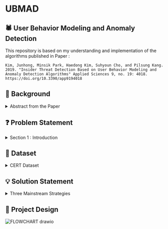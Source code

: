 # UBMAD
## 🕷️ User Behavior Modeling and Anomaly Detection

This repository is based on my understanding and implementation of the algorithms published in Paper : 

`Kim, Junhong, Minsik Park, Haedong Kim, Suhyoun Cho, and Pilsung Kang. 2019. "Insider Threat Detection Based on User Behavior Modeling and Anomaly Detection Algorithms" Applied Sciences 9, no. 19: 4018. https://doi.org/10.3390/app9194018`

## 🔨 Background
<details>
<summary>Abstract from the Paper</summary>
Insider threats are malicious activities by authorized users, such as theft of intellectual property or security information, fraud, and sabotage. Although the number of insider threats is much
lower than external network attacks, insider threats can cause extensive damage. As insiders are very
familiar with an organization’s system, it is very difficult to detect their malicious behavior. Traditional
insider-threat detection methods focus on rule-based approaches built by domain experts, but they
are neither flexible nor robust. In this paper, we propose insider-threat detection methods based on
user behavior modeling and anomaly detection algorithms. Based on user log data, we constructed
three types of datasets: user’s daily activity summary, e-mail contents topic distribution, and user’s
weekly e-mail communication history. Then, we applied four anomaly detection algorithms and
their combinations to detect malicious activities. Experimental results indicate that the proposed
framework can work well for imbalanced datasets in which there are only a few insider threats and
where no domain experts’ knowledge is provided.
</details>


## ❓ Problem Statement
<details>
<summary>Section 1 : Introduction</summary>
From a modeling perspective, it is virtually impossible to train a binary classification algorithm when only a few abnormal examples
exist [19]. Under this class imbalance circumstance, most statistical/machine learning algorithms tend
to classify all activities as normal, which results in a useless insider-threat detection model. To resolve
these shortcomings, the paper has proposed an insider-threat detection framework based on user activity modeling
and one-class classification.
</details>

## 💽 Dataset
<details>
<summary>CERT Dataset</summary>
Because it is very difficult to obtain actual corporate system logs, authors used the “CERT Insider
Threat Tools” dataset (Carnegie Mellon’s Software Engineering Institute, Pittsburgh, PA, USA) [20].
The CERT dataset is not real-world enterprise data, but it is an artificially generated dataset created for
the purpose of validating insider-threat detection frameworks [1].
The CERT dataset includes employee computer usage logs (logon, device, http, file, and email)
with some organizational information such as employee departments and roles. Each table consists of
columns related to a user’s ID, timestamps, and activities. The CERT dataset has six major versions
(R1 to R6) and the latest version has two variations: R6.1 and R6.2. The types of usage information,
number of variables, number of employees, and number of malicious insider activities are different
depending on the dataset version. Authors conducted this study using R6.2, which is the latest and
largest dataset. In this version, the dataset includes 4000 users, among whom only five users behaved
maliciously.

  `Lindauer, Brian (2020). Insider Threat Test Dataset. Carnegie Mellon University. Dataset. https://doi.org/10.1184/R1/12841247.v1`
</details>

## 💡 Solution Statement
<details>
<summary>Three Mainstream Strategies</summary>
<p>The first strategy is to develop a rule-based detection system. A pool of experts generates a set of rules to identify insiders’ malicious activities. Then, each user’s behavior is recorded as a log and is tested to determine whether it meets any of the pre-designed rules.</p>

<p>The second strategy is to build a network graph to identify suspicious users or malicious behaviors by monitoring the changes of the graph structure. Graph-based insider threat identification
does not only analyze the value of the data itself but also analyzes the relationships among the data.</p>

<p>The third strategy is to build a statistical or machine learning model based on previous data to predict potential malicious behavior. Insider threat detection using machine learning aims at developing a method to automatically identify users who perform unusual activities among all users without prior knowledge or rules.</p>
</details>


## 🎨 Project Design
![FLOWCHART drawio](https://github.com/x0prc/UBMAD/assets/105520102/64aeb788-9f2a-461a-8499-a6fdcf1e90bc)

